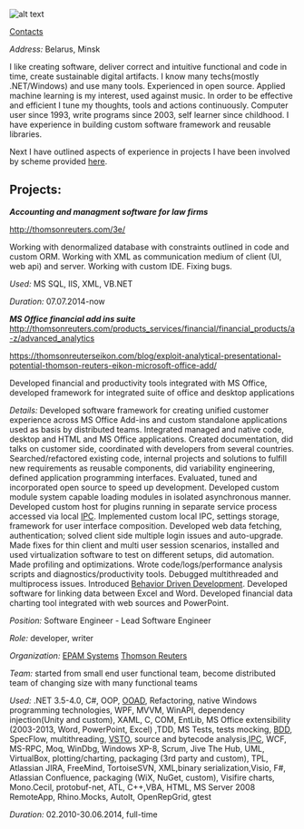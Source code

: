 

![alt text](https://raw.githubusercontent.com/asd-and-Rizzo/asd-and-Rizzo.github.io/master/images/image00.jpg "Dzmitry Lahoda")

[Contacts][contacts]

*Address:* Belarus, Minsk

I like creating software, deliver correct and intuitive functional and code in time, create sustainable digital artifacts. I know many techs(mostly .NET/Windows) and use many tools. Experienced in open source. Applied machine learning is my interest, used against music. In order to be effective and efficient I tune my thoughts, tools and actions continuously. Computer user since 1993, write programs since 2003, self learner since childhood. I have experience in building custom software framework and reusable libraries. 


Next I have outlined aspects of experience in projects I have been involved by scheme provided [here](https://github.com/asd-and-Rizzo/asd-and-Rizzo.github.io/blob/master/cv_item_stucture.md). 


Projects:
---

***Accounting and managment software for law firms***

http://thomsonreuters.com/3e/

Working with denormalized database with constraints outlined in code and custom ORM. Working with XML as communication medium of client (UI, web api) and server. Working with custom IDE. Fixing bugs.

*Used:* MS SQL, IIS, XML, VB.NET

*Duration:* 07.07.2014-now


***MS Office financial add ins suite***
http://thomsonreuters.com/products_services/financial/financial_products/a-z/advanced_analytics

https://thomsonreuterseikon.com/blog/exploit-analytical-presentational-potential-thomson-reuters-eikon-microsoft-office-add/

Developed financial and productivity tools integrated with MS Office, developed framework for integrated suite of office and desktop applications

*Details:* Developed software framework for creating unified customer experience across MS Office Add-ins and custom standalone applications used as basis by distributed teams. Integrated managed and native code, desktop and HTML and MS Office applications. Created documentation, did talks on customer side, coordinated with developers from several countries. Searched/refactored existing code, internal projects and solutions to fulfill new requirements as reusable components, did variability engineering, defined application programming interfaces.  Evaluated, tuned and incorporated open source to speed up development. Developed custom module system capable loading modules in isolated asynchronous manner. Developed custom host for plugins running in separate service process accessed via local [IPC][ipc]. Implemented custom local IPC, settings storage, framework for user interface composition. Developed web data fetching, authentication; solved  client side multiple login issues and auto-upgrade. Made fixes for thin client and multi user session scenarios, installed and used virtualization software to test on different setups, did automation. Made profiling and optimizations.  Wrote code/logs/performance analysis scripts and diagnostics/productivity tools. Debugged multithreaded and multiprocess issues. Introduced [Behavior Driven Development][bdd]. Developed software for linking data between Excel and Word. Developed financial data charting tool integrated with web sources and PowerPoint.
 
*Position:* Software Engineer - Lead Software Engineer

*Role:* developer, writer

*Organization:* [EPAM Systems](http://www.epam.com) [Thomson Reuters](http://thomsonreuters.com)

*Team:* started from small end user functional team, become distributed team of changing size with many functional teams 

*Used:* .NET 3.5-4.0, C#, OOP, [OOAD], Refactoring, native Windows programming technologies, WPF, MVVM, WinAPI, dependency injection(Unity and custom), XAML, C, COM, EntLib, MS Office extensibility (2003-2013, Word, PowerPoint, Excel) ,TDD, MS Tests, tests mocking, [BDD], SpecFlow, multithreading, [VSTO], source and bytecode analysis,[IPC], WCF, MS-RPC, Moq, WinDbg, Windows XP-8, Scrum, Jive The Hub, UML, VirtualBox, plotting/charting, packaging (3rd party and custom), TPL, Atlassian JIRA,  FreeMind, TortoiseSVN, XML,binary serialization,Visio, F#, Atlassian Confluence, packaging (WiX, NuGet, custom), Visifire charts, Mono.Cecil, protobuf-net, ATL, C++,VBA, HTML, MS Server 2008 RemoteApp, Rhino.Mocks, AutoIt, OpenRepGrid, gtest

*Duration:* 02.2010-30.06.2014, full-time



[Contacts]: https://github.com/asd-and-Rizzo/asd-and-Rizzo.github.io/blob/master/contacts.md "Contacts"
[IPC]: https://en.wikipedia.org/wiki/Inter-process_communication "IPC"
[BDD]: http://en.wikipedia.org/wiki/Behavior-driven_development "Behavior-driven development"
[OOAD]: http://en.wikipedia.org/wiki/Object-oriented_analysis_and_design "OOAD"
[VSTO]: http://en.wikipedia.org/wiki/Visual_Studio_Tools_for_Office "VSTO"





